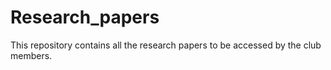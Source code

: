 # Research_papers
This repository contains all the research papers to be accessed by the club members.
